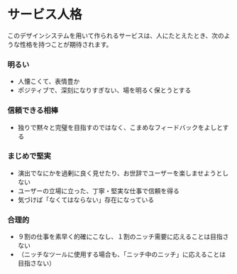 # サービス人格

このデザインシステムを用いて作られるサービスは、人にたとえたとき、次のような性格を持つことが期待されます。

### 明るい

- 人懐こくて、表情豊か
- ポジティブで、深刻になりすぎない、場を明るく保とうとする

### 信頼できる相棒

- 独りで黙々と完璧を目指すのではなく、こまめなフィードバックをよしとする

### まじめで堅実

- 演出でなにかを過剰に良く見せたり、お世辞でユーザーを楽しませようとしない
- ユーザーの立場に立った、丁寧・堅実な仕事で信頼を得る
- 気づけば「なくてはならない」存在になっている

### 合理的

- ９割の仕事を素早く的確にこなし、１割のニッチ需要に応えることは目指さない
- （ニッチなツールに使用する場合も、「ニッチ中のニッチ」に応えることは目指さない）
